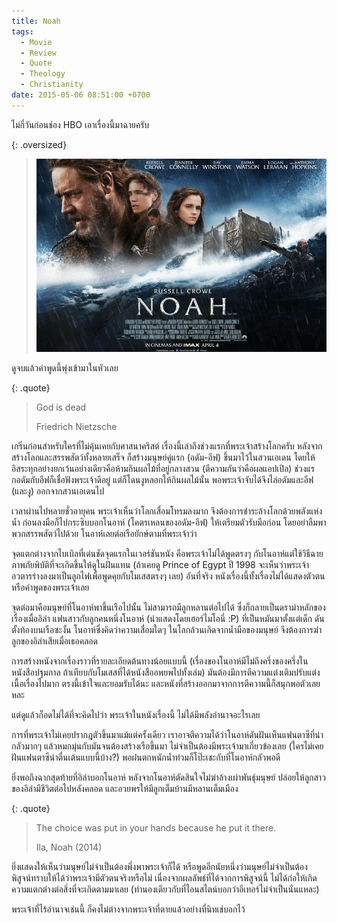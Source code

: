 ```yaml
---
title: Noah
tags:
  - Movie
  - Review
  - Quote
  - Theology
  - Christianity
date: 2015-05-06 08:51:00 +0700
---
```


ไม่กี่วันก่อนช่อง HBO เอาเรื่องนี้มาฉายครับ

{: .oversized}
> ![ใบปิดภาพยนตร์ Noah (2014)](/images/cover/noah.jpg)

ดูจบแล้วคำพูดนี้พุ่งเข้ามาในหัวเลย

{: .quote}
> God is dead
>
> Friedrich Nietzsche

เกริ่นก่อนสำหรับใครที่ไม่คุ้นเคยกับศาสนาคริสต์ เรื่องนี้เล่าถึงช่วงแรกที่พระเจ้าสร้างโลกครับ หลังจากสร้างโลกและสรรพสัตว์ทั้งหลายเสร็จ ก็สร้างมนุษย์คู่แรก (อดัม-อีฟ) ขึ้นมาไว้ในสวนเอเดน โดยให้อิสระทุกอย่างยกเว้นอย่างเดียวคือห้ามกินผลไม้ที่อยู่กลางสวน (ตีความกันว่าคือผลแอปเปิล) ช่วงแรกอดัมกับอีฟก็เชื่อฟังพระเจ้าดีอยู่ แต่ก็โดนงูหลอกให้กินผลไม้นั้น พอพระเจ้าจับได้จึงไล่อดัมและอีฟ (และงู) ออกจากสวนเอเดนไป

เวลาผ่านไปหลายชั่วอายุคน พระเจ้าเห็นว่าโลกเสื่อมโทรมลงมาก จึงต้องการชำระล้างโลกด้วยพลังแห่งน้ำ ก่อนลงมือก็ไปกระซิบบอกโนอาห์ (โคตรเหลนของอดัม-อีฟ) ให้เตรียมตัวรับมือก่อน โดยอย่าลืมพาพวกสรรพสัตว์ไปด้วย โนอาห์เลยต่อเรือยักษ์ตามที่พระเจ้าว่า

จุดแตกต่างจากไบเบิลที่เด่นชัดจุดแรกในเวอร์ชันหนัง คือพระเจ้าไม่ได้พูดตรงๆ กับโนอาห์แต่ใช้วิธีฉายภาพภัยพิบัติที่จะเกิดขึ้นให้ดูในฝันแทน (ถ้าเคยดู Prince of Egypt ปี 1998 จะเห็นว่าพระเจ้าอวตารร่างลงมาเป็นลูกไฟเพื่อพูดคุยกับโมเสสตรงๆ เลย) อันที่จริง หนังเรื่องนี้ทั้งเรื่องไม่ได้แสดงตัวตนหรือคำพูดของพระเจ้าเลย

จุดต่อมาคือมนุษย์ที่โนอาห์พาขึ้นเรือไปนั้น ไม่สามารถมีลูกหลานต่อไปได้ ซึ่งก็กลายเป็นดราม่าหลักของเรื่องเมื่ออิล่า แฟนสาวกับลูกคนหนึ่งโนอาห์ (นำแสดงโดยเฮอร์ไมโอนี่ :P) ที่เป็นหมันมาตั้งแต่เด็ก ดันตั้งท้องบนเรือซะงั้น โนอาห์ซึ่งคิดว่าความเสื่อมใดๆ ในโลกล้วนเกิดจากน้ำมือของมนุษย์ จึงต้องการฆ่าลูกของอิล่าเสียเมื่อเธอคลอด

การสร้างหนังจากเรื่องราวที่รายละเอียดต้นทางน้อยแบบนี้ (เรื่องของโนอาห์มีไม่ถึงครึ่งของครึ่งในหนังสือปฐมกาล ถ้าเทียบกับโมเสสที่ได้หนังสืออพยพไปทั้งเล่ม) มันต้องมีการตีความแต่งเติมปรับแต่งเนื้อเรื่องไปมาก ตรงนี้เข้าใจและยอมรับได้นะ และหนังที่สร้างออกมาจากการตีความนี้ก็สนุกพอตัวเลยหละ

แต่ดูแล้วก็อดไม่ได้ที่จะคิดไปว่า พระเจ้าในหนังเรื่องนี้ ไม่ได้มีพลังอำนาจอะไรเลย

การที่พระเจ้าไม่เคยปรากฎตัวขึ้นมาแม้แต่ครั้งเดียว เราอาจตีความได้ว่าโนอาห์ดันฝันเห็นแฟนตาซีที่น่ากลัวมากๆ แล้วหมกมุ่นกับมันจนต้องสร้างเรือขึ้นมา ไม่จำเป็นต้องมีพระเจ้ามาเกี่ยวข้องเลย (ใครไม่เคยฝันแฟนตาซีน่าตื่นเต้นแบบนี้บ้าง?) พอฝนตกหนักน้ำท่วมก็โป๊ะเชะกับที่โนอาห์กลัวพอดี

ยิ่งพอถึงฉากสุดท้ายที่อิล่าบอกโนอาห์ หลังจากโนอาห์ตัดสินใจไม่ฆ่าล้างเผ่าพันธุ์มนุษย์ ปล่อยให้ลูกสาวของอิล่ามีชีวิตต่อไปหลังคลอด และอวยพรให้มีลูกเต็มบ้านมีหลานเต็มเมือง

{: .quote}
> The choice was put in your hands because he put it there.
>
> Ila, Noah (2014)

ยิ่งแสดงให้เห็นว่ามนุษย์ไม่จำเป็นต้องพึ่งพาพระเจ้าก็ได้ หรือพูดอีกนัยหนึ่งว่ามนุษย์ไม่จำเป็นต้องพิสูจน์ทราบให้ได้ว่าพระเจ้ามีตัวตนจริงหรือไม่ เนื่องจากผลลัพธ์ที่ได้จากการพิสูจน์นี้ ไม่ได้ก่อให้เกิดความแตกต่างต่อสิ่งที่จะเกิดตามมาเลย (ทำนองเดียวกับที่ไอนสไตน์บอกว่าอีเทอร์ไม่จำเป็นนั่นแหละ)

พระเจ้าที่ไร้อำนาจเช่นนี้ ก็คงไม่ต่างจากพระเจ้าที่ตายแล้วอย่างที่นิทเช่บอกไว้
